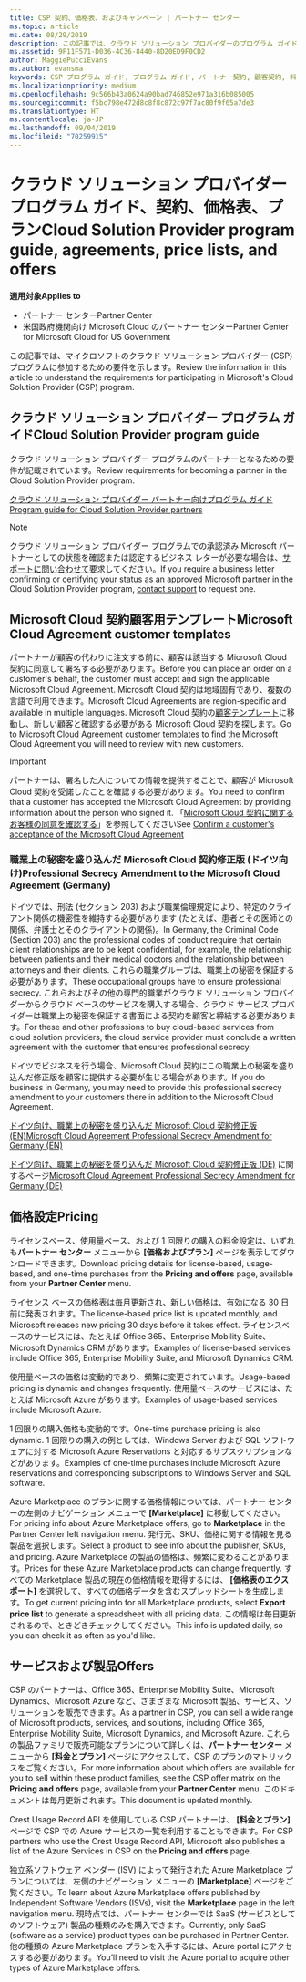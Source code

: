 ```yaml
---
title: CSP 契約、価格表、およびキャンペーン | パートナー センター
ms.topic: article
ms.date: 08/29/2019
description: この記事では、クラウド ソリューション プロバイダーのプログラム ガイド、パートナー契約、顧客契約、料金表、提供できる製品とサービスへのリンクを示します。
ms.assetid: 9F11F571-D036-4C36-8440-8D20ED9F0CD2
author: MaggiePucciEvans
ms.author: evansma
keywords: CSP プログラム ガイド, プログラム ガイド, パートナー契約, 顧客契約, 料金表, キャンペーン
ms.localizationpriority: medium
ms.openlocfilehash: 9c566b43a0624a90bad746852e971a316b085005
ms.sourcegitcommit: f5bc798e472d8c8f8c872c97f7ac80f9f65a7de3
ms.translationtype: HT
ms.contentlocale: ja-JP
ms.lasthandoff: 09/04/2019
ms.locfileid: "70259915"
---
```

# <a name="cloud-solution-provider-program-guide-agreements-price-lists-and-offers"></a><span data-ttu-id="a2dac-104">クラウド ソリューション プロバイダー プログラム ガイド、契約、価格表、プラン</span><span class="sxs-lookup"><span data-stu-id="a2dac-104">Cloud Solution Provider program guide, agreements, price lists, and offers</span></span>

<span data-ttu-id="a2dac-105">**適用対象**</span><span class="sxs-lookup"><span data-stu-id="a2dac-105">**Applies to**</span></span>

-  <span data-ttu-id="a2dac-106">パートナー センター</span><span class="sxs-lookup"><span data-stu-id="a2dac-106">Partner Center</span></span>
-  <span data-ttu-id="a2dac-107">米国政府機関向け Microsoft Cloud のパートナー センター</span><span class="sxs-lookup"><span data-stu-id="a2dac-107">Partner Center for Microsoft Cloud for US Government</span></span>


<span data-ttu-id="a2dac-108">この記事では、マイクロソフトのクラウド ソリューション プロバイダー (CSP) プログラムに参加するための要件を示します。</span><span class="sxs-lookup"><span data-stu-id="a2dac-108">Review the information in this article to understand the requirements for participating in Microsoft's Cloud Solution Provider (CSP) program.</span></span>

## <a name="cloud-solution-provider-program-guide"></a><span data-ttu-id="a2dac-109">クラウド ソリューション プロバイダー プログラム ガイド</span><span class="sxs-lookup"><span data-stu-id="a2dac-109">Cloud Solution Provider program guide</span></span>

<span data-ttu-id="a2dac-110">クラウド ソリューション プロバイダー プログラムのパートナーとなるための要件が記載されています。</span><span class="sxs-lookup"><span data-stu-id="a2dac-110">Review requirements for becoming a partner in the Cloud Solution Provider program.</span></span>

[<span data-ttu-id="a2dac-111">クラウド ソリューション プロバイダー パートナー向けプログラム ガイド</span><span class="sxs-lookup"><span data-stu-id="a2dac-111">Program guide for Cloud Solution Provider partners</span></span>](https://go.microsoft.com/fwlink/p/?LinkId=617100)

>[!Note]
><span data-ttu-id="a2dac-112">クラウド ソリューション プロバイダー プログラムでの承認済み Microsoft パートナーとしての状態を確認または認定するビジネス レターが必要な場合は、[サポートに問い合わせて](https://partner.microsoft.com/pcv/servicerequests/create)要求してください。</span><span class="sxs-lookup"><span data-stu-id="a2dac-112">If you require a business letter confirming or certifying your status as an approved Microsoft partner in the Cloud Solution Provider program, [contact support](https://partner.microsoft.com/pcv/servicerequests/create) to request one.</span></span>

## <a name="microsoft-cloud-agreement-customer-templates"></a><span data-ttu-id="a2dac-113">Microsoft Cloud 契約顧客用テンプレート</span><span class="sxs-lookup"><span data-stu-id="a2dac-113">Microsoft Cloud Agreement customer templates</span></span>

<span data-ttu-id="a2dac-114">パートナーが顧客の代わりに注文する前に、顧客は該当する Microsoft Cloud 契約に同意して署名する必要があります。</span><span class="sxs-lookup"><span data-stu-id="a2dac-114">Before you can place an order on a customer's behalf, the customer must accept and sign the applicable Microsoft Cloud Agreement.</span></span> <span data-ttu-id="a2dac-115">Microsoft Cloud 契約は地域固有であり、複数の言語で利用できます。</span><span class="sxs-lookup"><span data-stu-id="a2dac-115">Microsoft Cloud Agreements are region-specific and available in multiple languages.</span></span> <span data-ttu-id="a2dac-116">Microsoft Cloud 契約の[顧客テンプレート](agreements.md)に移動し、新しい顧客と確認する必要がある Microsoft Cloud 契約を探します。</span><span class="sxs-lookup"><span data-stu-id="a2dac-116">Go to Microsoft Cloud Agreement [customer templates](agreements.md) to find the Microsoft Cloud Agreement you will need to review with new customers.</span></span>

>[!IMPORTANT]
><span data-ttu-id="a2dac-117">パートナーは、署名した人についての情報を提供することで、顧客が Microsoft Cloud 契約を受諾したことを確認する必要があります。</span><span class="sxs-lookup"><span data-stu-id="a2dac-117">You need to confirm that a customer has accepted the Microsoft Cloud Agreement by providing information about the person who signed it.</span></span> <span data-ttu-id="a2dac-118">「[Microsoft Cloud 契約に関するお客様の同意を確認する](confirm-consent.md)」を参照してください</span><span class="sxs-lookup"><span data-stu-id="a2dac-118">See [Confirm a customer's acceptance of the Microsoft Cloud Agreement](confirm-consent.md)</span></span> 

### <a name="professional-secrecy-amendment-to-the-microsoft-cloud-agreement-germany"></a><span data-ttu-id="a2dac-119">職業上の秘密を盛り込んだ Microsoft Cloud 契約修正版 (ドイツ向け)</span><span class="sxs-lookup"><span data-stu-id="a2dac-119">Professional Secrecy Amendment to the Microsoft Cloud Agreement (Germany)</span></span>

<span data-ttu-id="a2dac-120">ドイツでは、刑法 (セクション 203) および職業倫理規定により、特定のクライアント関係の機密性を維持する必要があります (たとえば、患者とその医師との関係、弁護士とそのクライアントの関係)。</span><span class="sxs-lookup"><span data-stu-id="a2dac-120">In Germany, the Criminal Code (Section 203) and the professional codes of conduct require that certain client relationships are to be kept confidential, for example, the relationship between patients and their medical doctors and the relationship between attorneys and their clients.</span></span> <span data-ttu-id="a2dac-121">これらの職業グループは、職業上の秘密を保証する必要があります。</span><span class="sxs-lookup"><span data-stu-id="a2dac-121">These occupational groups have to ensure professional secrecy.</span></span> <span data-ttu-id="a2dac-122">これらおよびその他の専門的職業がクラウド ソリューション プロバイダーからクラウド ベースのサービスを購入する場合、クラウド サービス プロバイダーは職業上の秘密を保証する書面による契約を顧客と締結する必要があります。</span><span class="sxs-lookup"><span data-stu-id="a2dac-122">For these and other professions to buy cloud-based services from cloud solution providers, the cloud service provider must conclude a written agreement with the customer that ensures professional secrecy.</span></span>

<span data-ttu-id="a2dac-123">ドイツでビジネスを行う場合、Microsoft Cloud 契約にこの職業上の秘密を盛り込んだ修正版を顧客に提供する必要が生じる場合があります。</span><span class="sxs-lookup"><span data-stu-id="a2dac-123">If you do business in Germany, you may need to provide this professional secrecy amendment to your customers there in addition to the Microsoft Cloud Agreement.</span></span>

[<span data-ttu-id="a2dac-124">ドイツ向け、職業上の秘密を盛り込んだ Microsoft Cloud 契約修正版 (EN)</span><span class="sxs-lookup"><span data-stu-id="a2dac-124">Microsoft Cloud Agreement Professional Secrecy Amendment for Germany (EN)</span></span>](https://go.microsoft.com/fwlink/?linkid=2030827&clcid=0x409)

<span data-ttu-id="a2dac-125">[ドイツ向け、職業上の秘密を盛り込んだ Microsoft Cloud 契約修正版 (DE)](https://go.microsoft.com/fwlink/?linkid=2030827&clcid=0x407) に関するページ</span><span class="sxs-lookup"><span data-stu-id="a2dac-125">[Microsoft Cloud Agreement Professional Secrecy Amendment for Germany (DE)](https://go.microsoft.com/fwlink/?linkid=2030827&clcid=0x407)</span></span>

## <a name="pricing"></a><span data-ttu-id="a2dac-126">価格設定</span><span class="sxs-lookup"><span data-stu-id="a2dac-126">Pricing</span></span>

<span data-ttu-id="a2dac-127">ライセンスベース、使用量ベース、および 1 回限りの購入の料金設定は、いずれも**パートナー センター** メニューから **[価格およびプラン]** ページを表示してダウンロードできます。</span><span class="sxs-lookup"><span data-stu-id="a2dac-127">Download pricing details for license-based, usage-based, and one-time purchases from the **Pricing and offers** page, available from your **Partner Center** menu.</span></span>

<span data-ttu-id="a2dac-128">ライセンス ベースの価格表は毎月更新され、新しい価格は、有効になる 30 日前に発表されます。</span><span class="sxs-lookup"><span data-stu-id="a2dac-128">The license-based price list is updated monthly, and Microsoft releases new pricing 30 days before it takes effect.</span></span> <span data-ttu-id="a2dac-129">ライセンスベースのサービスには、たとえば Office 365、Enterprise Mobility Suite、Microsoft Dynamics CRM があります。</span><span class="sxs-lookup"><span data-stu-id="a2dac-129">Examples of license-based services include Office 365, Enterprise Mobility Suite, and Microsoft Dynamics CRM.</span></span> 

<span data-ttu-id="a2dac-130">使用量ベースの価格は変動的であり、頻繁に変更されています。</span><span class="sxs-lookup"><span data-stu-id="a2dac-130">Usage-based pricing is dynamic and changes frequently.</span></span> <span data-ttu-id="a2dac-131">使用量ベースのサービスには、たとえば Microsoft Azure があります。</span><span class="sxs-lookup"><span data-stu-id="a2dac-131">Examples of usage-based services include Microsoft Azure.</span></span>

<span data-ttu-id="a2dac-132">1 回限りの購入価格も変動的です。</span><span class="sxs-lookup"><span data-stu-id="a2dac-132">One-time purchase pricing is also dynamic.</span></span> <span data-ttu-id="a2dac-133">1 回限りの購入の例としては、Windows Server および SQL ソフトウェアに対する Microsoft Azure Reservations と対応するサブスクリプションなどがあります。</span><span class="sxs-lookup"><span data-stu-id="a2dac-133">Examples of one-time purchases include Microsoft Azure reservations and corresponding subscriptions to Windows Server and SQL software.</span></span>

<span data-ttu-id="a2dac-134">Azure Marketplace のプランに関する価格情報については、パートナー センターの左側のナビゲーション メニューで **[Marketplace]** に移動してください。</span><span class="sxs-lookup"><span data-stu-id="a2dac-134">For pricing info about Azure Marketplace offers, go to **Marketplace** in the Partner Center left navigation menu.</span></span> <span data-ttu-id="a2dac-135">発行元、SKU、価格に関する情報を見る製品を選択します。</span><span class="sxs-lookup"><span data-stu-id="a2dac-135">Select a product to see info about the publisher, SKUs, and pricing.</span></span> <span data-ttu-id="a2dac-136">Azure Marketplace の製品の価格は、頻繁に変わることがあります。</span><span class="sxs-lookup"><span data-stu-id="a2dac-136">Prices for these Azure Marketplace products can change frequently.</span></span> <span data-ttu-id="a2dac-137">すべての Marketplace 製品の現在の価格情報を取得するには、 **[価格表のエクスポート]** を選択して、すべての価格データを含むスプレッドシートを生成します。</span><span class="sxs-lookup"><span data-stu-id="a2dac-137">To get current pricing info for all Marketplace products, select **Export price list** to generate a spreadsheet with all pricing data.</span></span> <span data-ttu-id="a2dac-138">この情報は毎日更新されるので、ときどきチェックしてください。</span><span class="sxs-lookup"><span data-stu-id="a2dac-138">This info is updated daily, so you can check it as often as you'd like.</span></span>

## <a name="offers"></a><span data-ttu-id="a2dac-139">サービスおよび製品</span><span class="sxs-lookup"><span data-stu-id="a2dac-139">Offers</span></span>

<span data-ttu-id="a2dac-140">CSP のパートナーは、Office 365、Enterprise Mobility Suite、Microsoft Dynamics、Microsoft Azure など、さまざまな Microsoft 製品、サービス、ソリューションを販売できます。</span><span class="sxs-lookup"><span data-stu-id="a2dac-140">As a partner in CSP, you can sell a wide range of Microsoft products, services, and solutions, including Office 365, Enterprise Mobility Suite, Microsoft Dynamics, and Microsoft Azure.</span></span> <span data-ttu-id="a2dac-141">これらの製品ファミリで販売可能なプランについて詳しくは、**パートナー センター** メニューから **[料金とプラン]** ページにアクセスして、CSP のプランのマトリックスをご覧ください。</span><span class="sxs-lookup"><span data-stu-id="a2dac-141">For more information about which offers are available for you to sell within these product families, see the CSP offer matrix on the **Pricing and offers** page, available from your **Partner Center** menu.</span></span> <span data-ttu-id="a2dac-142">このドキュメントは毎月更新されます。</span><span class="sxs-lookup"><span data-stu-id="a2dac-142">This document is updated monthly.</span></span>

<span data-ttu-id="a2dac-143">Crest Usage Record API を使用している CSP パートナーは、 **[料金とプラン]** ページで CSP での Azure サービスの一覧を利用することもできます。</span><span class="sxs-lookup"><span data-stu-id="a2dac-143">For CSP partners who use the Crest Usage Record API, Microsoft also publishes a list of the Azure Services in CSP on the **Pricing and offers** page.</span></span>

<span data-ttu-id="a2dac-144">独立系ソフトウェア ベンダー (ISV) によって発行された Azure Marketplace プランについては、左側のナビゲーション メニューの **[Marketplace]** ページをご覧ください。</span><span class="sxs-lookup"><span data-stu-id="a2dac-144">To learn about Azure Marketplace offers published by Independent Software Vendors  (ISVs), visit the **Marketplace** page in the left navigation menu.</span></span> <span data-ttu-id="a2dac-145">現時点では、パートナー センターでは SaaS (サービスとしてのソフトウェア) 製品の種類のみを購入できます。</span><span class="sxs-lookup"><span data-stu-id="a2dac-145">Currently, only SaaS (software as a service) product types can be purchased in Partner Center.</span></span> <span data-ttu-id="a2dac-146">他の種類の Azure Marketplace プランを入手するには、Azure portal にアクセスする必要があります。</span><span class="sxs-lookup"><span data-stu-id="a2dac-146">You’ll need to visit the Azure portal to acquire other types of Azure Marketplace offers.</span></span>
